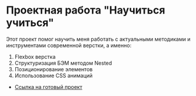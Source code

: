 # Проектная работа "Научиться учиться"
Этот проект помог научить меня работать с актуальными методиками и инструментами современной верстки, а именно:
1. Flexbox верстка
2. Структуризация БЭМ методом Nested
3. Позиционирование элементов
4. Использование CSS анимаций


* [Ссылка на готовый проект](https://fiersekaz.github.io/how-to-learn/)